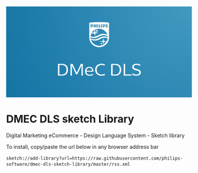 ![cover](cover-baner.png)
# DMEC DLS sketch Library

Digital Marketing eCommerce - Design Language System - Sketch library

To install, copy/paste the url below in any browser address bar 
```
sketch://add-library?url=https://raw.githubusercontent.com/philips-software/dmec-dls-sketch-library/master/rss.xml
```
